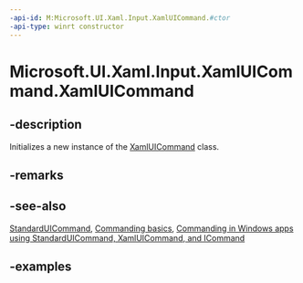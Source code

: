```yaml
---
-api-id: M:Microsoft.UI.Xaml.Input.XamlUICommand.#ctor
-api-type: winrt constructor
---
```


<!-- Method syntax.
public XamlUICommand.XamlUICommand()
-->

# Microsoft.UI.Xaml.Input.XamlUICommand.XamlUICommand

## -description

Initializes a new instance of the [XamlUICommand](xamluicommand.md) class.

## -remarks

## -see-also

[StandardUICommand](standarduicommand.md), [Commanding basics](/windows/uwp/layout/commanding-basics), [Commanding in Windows apps using StandardUICommand, XamlUICommand, and ICommand](/windows/apps/design/controls/commanding)

## -examples
